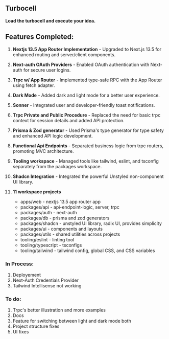 ## Turbocell

**Load the turbocell and execute your idea.**

## Features Completed:

1. **Nextjs 13.5 App Router Implementation** - Upgraded to Next.js 13.5 for enhanced routing and server/client components.

2. **Next-auth OAuth Providers** - Enabled OAuth authentication with Next-auth for secure user logins.

3. **Trpc w/ App Router** - Implemented type-safe RPC with the App Router using fetch adapter.

4. **Dark Mode** - Added dark and light mode for a better user experience.

5. **Sonner** - Integrated user and developer-friendly toast notifications.

6. **Trpc Private and Public Procedure** - Replaced the need for basic trpc context for session details and added API protection.

7. **Prisma & Zod generator** - Used Prisma's type generator for type safety and enhanced API logic development.

8. **Functional Api Endpoints** - Separated business logic from trpc routers, promoting MVC architecture.

9. **Tooling workspace** - Managed tools like tailwind, eslint, and tsconfig separately from the packages workspace.

10. **Shadcn Integration** - Integrated the powerful Unstyled non-component UI library.

11. **11 workspace projects**
    - apps/web - nextjs 13.5 app router app
    - packages/api - api-endpoint-logic, server, trpc
    - packages/auth - next-auth
    - packages/db - prisma and zod generators
    - packages/shadcn - unstyled UI library, radix UI, provides simplicity
    - packages/ui - components and layouts
    - packages/utils - shared utilities across projects
    - tooling/eslint - linting tool
    - tooling/typescript - tsconfigs
    - tooling/tailwind - tailwind config, global CSS, and CSS variables

### In Process:

1. Deployement
2. Next-Auth Credentials Provider
3. Tailwind Intellisense not working


### To do:

1. Trpc's better illustration and more examples
2. Docs
3. Feature for switching between light and dark mode both
4. Project structure fixes
5. UI fixes

